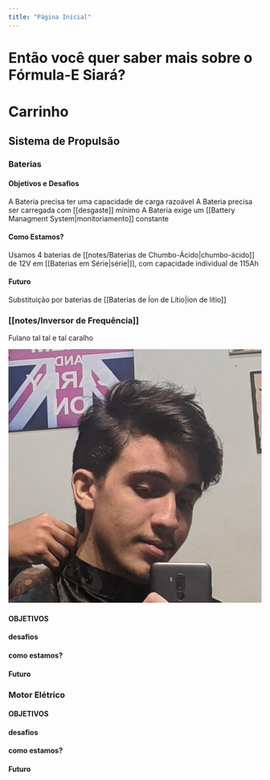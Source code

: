 ```yaml
---
title: "Página Inicial"
---
```


# Então você quer saber mais sobre o Fórmula-E Siará?
# Carrinho
## Sistema de Propulsão
### Baterias
#### Objetivos e Desafios
A Bateria precisa ter uma capacidade de carga razoável
A Bateria precisa ser carregada com [[desgaste]] mínimo
A Bateria exige um [[Battery Managment System|monitoriamento]] constante
#### Como Estamos?
Usamos 4 baterias de [[notes/Baterias de Chumbo-Ácido|chumbo-ácido]] de 12V em [[Baterias em Série|série|]], com capacidade individual de 115Ah
#### Futuro
Substituição por baterias de [[Baterias de Íon de Lítio|íon de lítio]]
### [[notes/Inversor de Frequência]]
Fulano tal tal e tal caralho

![](/notes/images/balbino.jpg)
#### OBJETIVOS
#### desafios
#### como estamos?
#### Futuro
### Motor Elétrico
#### OBJETIVOS
#### desafios
#### como estamos?
#### Futuro